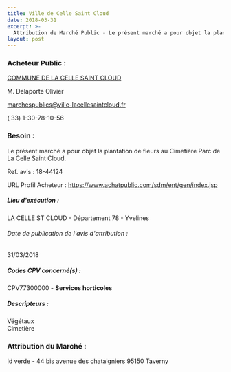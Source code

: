 ```yaml
---
title: Ville de Celle Saint Cloud
date: 2018-03-31
excerpt: >-
  Attribution de Marché Public - Le présent marché a pour objet la plantation de fleurs au Cimetière Parc de La Celle Saint Cloud.
layout: post
---
```


### Acheteur Public : 
<a href="/acheteur-33/siren-217801265"> COMMUNE DE LA CELLE SAINT CLOUD</a><br/>

M. Delaporte Olivier

marchespublics@ville-lacellesaintcloud.fr

( 33) 1-30-78-10-56

### Besoin :

Le présent marché a pour objet la plantation de fleurs au Cimetière Parc de La Celle Saint Cloud.

Ref. avis : 18-44124

URL Profil Acheteur : https://www.achatpublic.com/sdm/ent/gen/index.jsp

##### Lieu d'exécution :

LA CELLE ST CLOUD - Département 78 - Yvelines

###### Date de publication de l'avis d'attribution : 
31/03/2018

##### Codes CPV concerné(s) :
CPV77300000 - **Services horticoles** <br/>

##### Descripteurs :
Végétaux <br/>
Cimetière <br/>

### Attribution du Marché :
Id verde - 44 bis avenue des chataigniers 95150 Taverny <br/>
